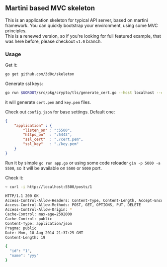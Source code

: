 ## Martini based MVC skeleton

This is an application skeleton for typical API server, based on martini framework. You can quickly bootstrap your environment, using some MVC principles.  
This is a renewed version, so if you're looking for full featured example, that was here before, please checkout `v1.0` branch. 

### Usage

Get it:  

```sh
go get github.com/3d0c/skeleton
```

Generate ssl keys:  

```sh
go run $GOROOT/src/pkg/crypto/tls/generate_cert.go --host localhost --ca
```
it will generate `cert.pem` and `key.pem` files.

Check out `config.json` for base settings. Default one:

```json
{
    "application" : {
        "listen_on" : ":5500",
        "https_on"  : ":5443",
        "ssl_cert"  : "./cert.pem",
        "ssl_key"   : "./key.pem"
    }
}
```

Run it by simple `go run app.go` or using some code reloader `gin -p 5000 -a 5500`, so it will be available on `5500` or `5000` port.  

Check it:

```sh
~ curl -i http://localhost:5500/posts/1

HTTP/1.1 200 OK
Access-Control-Allow-Headers: Content-Type, Content-Length, Accept-Encoding, X-CSRF-Token
Access-Control-Allow-Methods: POST, GET, OPTIONS, PUT, DELETE
Access-Control-Allow-Origin: *
Cache-Control: max-age=2592000
Cache-Control: public
Content-Type: application/json
Pragma: public
Date: Mon, 18 Aug 2014 21:37:25 GMT
Content-Length: 19

{
  "id": "1",
  "name": "yyy"
}
```
